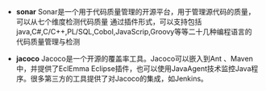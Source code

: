 - **sonar**
  Sonar是一个用于代码质量管理的开源平台，用于管理源代码的质量，可以从七个维度检测代码质量
  通过插件形式，可以支持包括java,C#,C/C++,PL/SQL,Cobol,JavaScrip,Groovy等等二十几种编程语言的代码质量管理与检测

- **jacoco**
  Jacoco是一个开源的覆盖率工具。Jacoco可以嵌入到Ant 、Maven中，并提供了EclEmma Eclipse插件，也可以使用JavaAgent技术监控Java程序。很多第三方的工具提供了对Jacoco的集成，如Jenkins。

